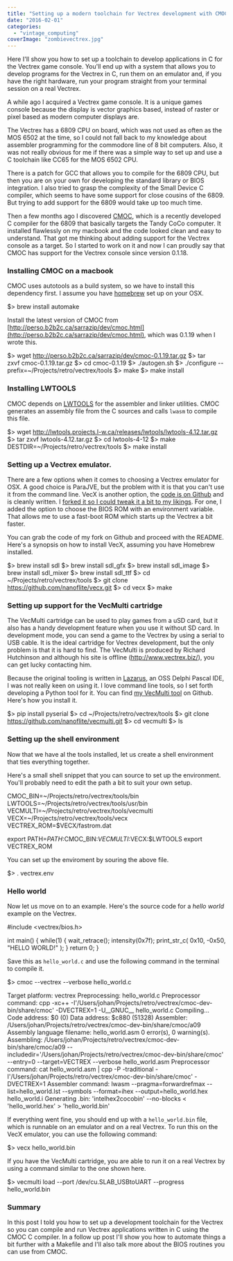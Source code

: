 ```yaml
---
title: "Setting up a modern toolchain for Vectrex development with CMOC."
date: "2016-02-01"
categories: 
  - "vintage_computing"
coverImage: "zombievectrex.jpg"
---
```


Here I'll show you how to set up a toolchain to develop applications in C for the Vectrex game console. You'll end up with a system that allows you to develop programs for the Vectrex in C, run them on an emulator and, if you have the right hardware, run your program straight from your terminal session on a real Vectrex.

A while ago I acquired a Vectrex game console. It is a unique games console because the display is vector graphics based, instead of raster or pixel based as modern computer displays are.

The Vectrex has a 6809 CPU on board, which was not used as often as the MOS 6502 at the time, so I could not fall back to my knowledge about assembler programming for the commodore line of 8 bit computers. Also, it was not really obvious for me if there was a simple way to set up and use a C toolchain like CC65 for the MOS 6502 CPU.

There is a patch for GCC that allows you to compile for the 6809 CPU, but then you are on your own for developing the standard library or BIOS integration. I also tried to grasp the complexity of the Small Device C compiler, which seems to have some support for close cousins of the 6809. But trying to add support for the 6809 would take up too much time.

Then a few months ago I discovered [CMOC](http://perso.b2b2c.ca/sarrazip/dev/cmoc.html), which is a recently developed C compiler for the 6809 that basically targets the Tandy CoCo computer. It installed flawlessly on my macbook and the code looked clean and easy to understand. That got me thinking about adding support for the Vectrex console as a target. So I started to work on it and now I can proudly say that CMOC has support for the Vectrex console since version 0.1.18.

### Installing CMOC on a macbook

CMOC uses autotools as a build system, so we have to install this dependency first. I assume you have [homebrew](http://brew.sh/) set up on your OSX.

$> brew install automake

Install the latest version of CMOC from [http://perso.b2b2c.ca/sarrazip/dev/cmoc.html](http://perso.b2b2c.ca/sarrazip/dev/cmoc.html), which was 0.1.19 when I wrote this.

$> wget http://perso.b2b2c.ca/sarrazip/dev/cmoc-0.1.19.tar.gz
$> tar zxvf cmoc-0.1.19.tar.gz
$> cd cmoc-0.1.19
$> ./autogen.sh
$> ./configure --prefix=~/Projects/retro/vectrex/tools
$> make
$> make install

### Installing LWTOOLS

CMOC depends on [LWTOOLS](http://lwtools.projects.l-w.ca/) for the assembler and linker utilities. CMOC generates an assembly file from the C sources and calls `lwasm` to compile this file.

$> wget http://lwtools.projects.l-w.ca/releases/lwtools/lwtools-4.12.tar.gz
$> tar zxvf lwtools-4.12.tar.gz
$> cd lwtools-4-12
$> make DESTDIR=~/Projects/retro/vectrex/tools
$> make install

### Setting up a Vectrex emulator.

There are a few options when it comes to choosing a Vectrex emulator for OSX. A good choice is ParaJVE, but the problem with it is that you can't use it from the command line. VecX is another option, the [code is on Github](https://github.com/jhawthorn/vecx) and is cleanly written. I [forked it so I could tweak it a bit to my likings](https://github.com/nanoflite/vecx). For one, I added the option to choose the BIOS ROM with an environment variable. That allows me to use a fast-boot ROM which starts up the Vectrex a bit faster.

You can grab the code of my fork on Github and proceed with the README. Here's a synopsis on how to install VecX, assuming you have Homebrew installed.

$> brew install sdl
$> brew install sdl\_gfx
$> brew install sdl\_image
$> brew install sdl\_mixer
$> brew install sdl\_ttf
$> cd ~/Projects/retro/vectrex/tools
$> git clone https://github.com/nanoflite/vecx.git
$> cd vecx
$> make

### Setting up support for the VecMulti cartridge

The VecMulti cartridge can be used to play games from a uSD card, but it also has a handy development feature when you use it without SD card. In development mode, you can send a game to the Vectrex by using a serial to USB cable. It is the ideal cartridge for Vectrex development, but the only problem is that it is hard to find. The VecMulti is produced by Richard Hutchinson and although his site is offline (http://www.vectrex.biz/), you can get lucky contacting him.

Because the original tooling is written in [Lazarus](http://www.lazarus-ide.org/), an OSS Delphi Pascal IDE, I was not really keen on using it. I love command line tools, so I set forth developing a Python tool for it. You can find [my VecMulti tool](https://github.com/nanoflite/vecmulti) on Github. Here's how you install it.

$> pip install pyserial
$> cd ~/Projects/retro/vectrex/tools
$> git clone https://github.com/nanoflite/vecmulti.git
$> cd vecmulti
$> ls

### Setting up the shell environment

Now that we have al the tools installed, let us create a shell environment that ties everything together.

Here's a small shell snippet that you can source to set up the environment. You'll probably need to edit the path a bit to suit your own setup.

CMOC\_BIN=~/Projects/retro/vectrex/tools/bin
LWTOOLS=~/Projects/retro/vectrex/tools/usr/bin
VECMULTI=~/Projects/retro/vectrex/tools/vecmulti
VECX=~/Projects/retro/vectrex/tools/vecx
VECTREX\_ROM=$VECX/fastrom.dat

export PATH=$PATH:$CMOC\_BIN:$VECMULTI:$VECX:$LWTOOLS
export VECTREX\_ROM

You can set up the enviroment by souring the above file.

$> . vectrex.env

### Hello world

Now let us move on to an example. Here's the source code for a _hello world_ example on the Vectrex.

#include <vectrex/bios.h>

int main()
{
  while(1)
  {
    wait\_retrace();
    intensity(0x7f);
    print\_str\_c( 0x10, -0x50, "HELLO WORLD!" );
  }
  return 0;
}

Save this as `hello_world.c` and use the following command in the terminal to compile it.

$> cmoc --vectrex --verbose hello\_world.c

Target platform: vectrex
Preprocessing: hello\_world.c
Preprocessor command: cpp -xc++ -I'/Users/johan/Projects/retro/vectrex/cmoc-dev-bin/share/cmoc' -DVECTREX=1 -U\_\_GNUC\_\_ hello\_world.c
Compiling...
Code address: $0 (0)
Data address: $c880 (51328)
Assembler: /Users/johan/Projects/retro/vectrex/cmoc-dev-bin/share/cmoc/a09
Assembly language filename: hello\_world.asm
0 error(s), 0 warning(s).
Assembling: /Users/johan/Projects/retro/vectrex/cmoc-dev-bin/share/cmoc/a09 --includedir='/Users/johan/Projects/retro/vectrex/cmoc-dev-bin/share/cmoc' --entry=0 --target=VECTREX --verbose hello\_world.asm
Preprocessor command: cat hello\_world.asm  | cpp -P -traditional  -I'/Users/johan/Projects/retro/vectrex/cmoc-dev-bin/share/cmoc' -DVECTREX=1
Assembler command: lwasm --pragma=forwardrefmax --list=hello\_world.lst --symbols --format=ihex --output=hello\_world.hex hello\_world.i
Generating .bin: 'intelhex2cocobin' --no-blocks < 'hello\_world.hex' > 'hello\_world.bin'

If everything went fine, you should end up with a `hello_world.bin` file, which is runnable on an emulator and on a real Vectrex. To run this on the VecX emulator, you can use the following command:

$> vecx hello\_world.bin

If you have the VecMulti cartridge, you are able to run it on a real Vectrex by using a command similar to the one shown here.

$> vecmulti load --port /dev/cu.SLAB\_USBtoUART --progress hello\_world.bin

### Summary

In this post I told you how to set up a development toolchain for the Vectrex so you can compile and run Vectrex applications written in C using the CMOC C compiler. In a follow up post I'll show you how to automate things a bit further with a Makefile and I'll also talk more about the BIOS routines you can use from CMOC.
